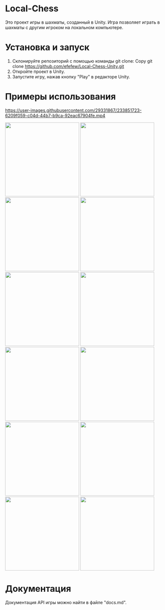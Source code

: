 # Local-Chess
Это проект игры в шахматы, созданный в Unity. Игра позволяет играть в шахматы с другим игроком на локальном компьютере.
# Установка и запуск
1.  Склонируйте репозиторий с помощью команды git clone: 
Copy git clone https://github.com/efefew/Local-Chess-Unity.git
2.  Откройте проект в Unity.
3.  Запустите игру, нажав кнопку "Play" в редакторе Unity.
# Примеры использования
https://user-images.githubusercontent.com/29331867/233851723-6209f059-c04d-44b7-b9ca-92eac67904fe.mp4

<img src="https://user-images.githubusercontent.com/29331867/224493597-61ab2cee-77e8-44b9-b634-2fd4a3d083dc.png" width="240"> <img src="https://user-images.githubusercontent.com/29331867/224493599-65c92712-6905-47ef-bea8-d90d7094fe57.png" width="240"> <img src="https://user-images.githubusercontent.com/29331867/224493601-56a68f4f-e829-4ea0-8569-d510aa9a1d20.png" width="240"> <img src="https://user-images.githubusercontent.com/29331867/224493603-93034beb-95a7-4c4d-8416-2b90759df27a.png" width="240"> <img src="https://user-images.githubusercontent.com/29331867/224493604-af190e64-a0ec-4a2e-bd3c-959c97257277.png" width="240"> <img src="https://user-images.githubusercontent.com/29331867/224493612-5d112111-1e16-4c9c-b2bb-69613b985128.png" width="240"> <img src="https://user-images.githubusercontent.com/29331867/224493613-c8de6b34-0a33-4132-aa26-01db280c97c1.png" width="240"> <img src="https://user-images.githubusercontent.com/29331867/224493615-c79534cf-62c0-43ed-a902-a72100969c87.png" width="240"> <img src="https://user-images.githubusercontent.com/29331867/224493618-d71fdbea-6b7c-4ac2-b4fb-a800fb6cba4c.png" width="240"> <img src="https://user-images.githubusercontent.com/29331867/224493621-ef7b1e3f-14b4-4a3b-a101-e74b51d78a88.png" width="240"> <img src="https://user-images.githubusercontent.com/29331867/224493624-1c5fe8ab-f437-444f-93e1-d06a53642be5.png" width="240"> <img src="https://user-images.githubusercontent.com/29331867/224493625-4ec974fe-59a1-48ac-a321-cd2e98a6fb3b.png" width="240">
# Документация
Документация API игры можно найти в файле "docs.md".
